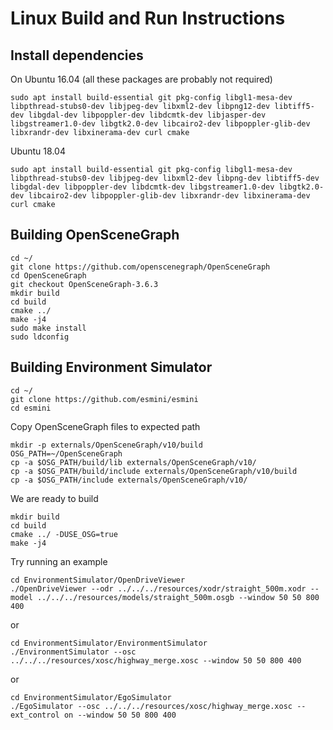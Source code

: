# Linux Build and Run Instructions

## Install dependencies

On Ubuntu 16.04 (all these packages are probably not required)

```
sudo apt install build-essential git pkg-config libgl1-mesa-dev libpthread-stubs0-dev libjpeg-dev libxml2-dev libpng12-dev libtiff5-dev libgdal-dev libpoppler-dev libdcmtk-dev libjasper-dev libgstreamer1.0-dev libgtk2.0-dev libcairo2-dev libpoppler-glib-dev libxrandr-dev libxinerama-dev curl cmake
```

Ubuntu 18.04

```
sudo apt install build-essential git pkg-config libgl1-mesa-dev libpthread-stubs0-dev libjpeg-dev libxml2-dev libpng-dev libtiff5-dev libgdal-dev libpoppler-dev libdcmtk-dev libgstreamer1.0-dev libgtk2.0-dev libcairo2-dev libpoppler-glib-dev libxrandr-dev libxinerama-dev curl cmake
```

## Building OpenSceneGraph

```
cd ~/
git clone https://github.com/openscenegraph/OpenSceneGraph
cd OpenSceneGraph
git checkout OpenSceneGraph-3.6.3
mkdir build
cd build
cmake ../
make -j4
sudo make install
sudo ldconfig
```

## Building Environment Simulator

```
cd ~/
git clone https://github.com/esmini/esmini
cd esmini
```

Copy OpenSceneGraph files to expected path

```
mkdir -p externals/OpenSceneGraph/v10/build
OSG_PATH=~/OpenSceneGraph
cp -a $OSG_PATH/build/lib externals/OpenSceneGraph/v10/
cp -a $OSG_PATH/build/include externals/OpenSceneGraph/v10/build
cp -a $OSG_PATH/include externals/OpenSceneGraph/v10/
```

We are ready to build

```
mkdir build
cd build
cmake ../ -DUSE_OSG=true
make -j4
```

Try running an example

```
cd EnvironmentSimulator/OpenDriveViewer
./OpenDriveViewer --odr ../../../resources/xodr/straight_500m.xodr --model ../../../resources/models/straight_500m.osgb --window 50 50 800 400
```

or

```
cd EnvironmentSimulator/EnvironmentSimulator
./EnvironmentSimulator --osc ../../../resources/xosc/highway_merge.xosc --window 50 50 800 400
```

or

```
cd EnvironmentSimulator/EgoSimulator
./EgoSimulator --osc ../../../resources/xosc/highway_merge.xosc --ext_control on --window 50 50 800 400
```

